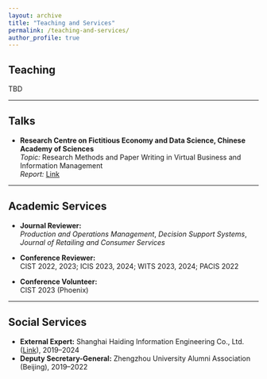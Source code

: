 ```yaml
---
layout: archive
title: "Teaching and Services"
permalink: /teaching-and-services/
author_profile: true
---
```


## Teaching
TBD

---

## Talks
- **Research Centre on Fictitious Economy and Data Science, Chinese Academy of Sciences**  
  *Topic:* Research Methods and Paper Writing in Virtual Business and Information Management  
  *Report:* [Link](http://www.feds.ac.cn/index.php/zh-cn/xwbd/2995-2024-06-05-23-52-54)

---

## Academic Services
- **Journal Reviewer:**  
  *Production and Operations Management*, *Decision Support Systems*, *Journal of Retailing and Consumer Services*

- **Conference Reviewer:**  
  CIST 2022, 2023; ICIS 2023, 2024; WITS 2023, 2024; PACIS 2022

- **Conference Volunteer:**  
  CIST 2023 (Phoenix)

---

## Social Services
- **External Expert:** Shanghai Haiding Information Engineering Co., Ltd. ([Link](https://www.hd123.com/)), 2019–2024  
- **Deputy Secretary-General:** Zhengzhou University Alumni Association (Beijing), 2019–2022




